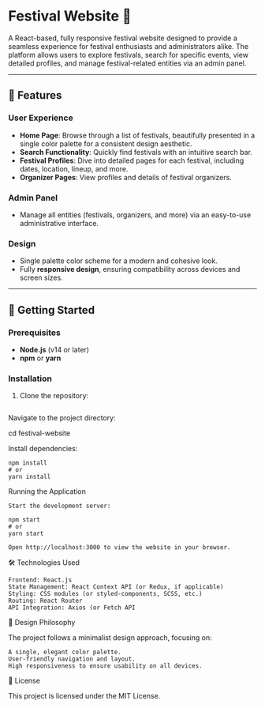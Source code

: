 # Festival Website 🎉

A React-based, fully responsive festival website designed to provide a seamless experience for festival enthusiasts and administrators alike. The platform allows users to explore festivals, search for specific events, view detailed profiles, and manage festival-related entities via an admin panel.

---

## 🌟 Features

### User Experience
- **Home Page**: Browse through a list of festivals, beautifully presented in a single color palette for a consistent design aesthetic.
- **Search Functionality**: Quickly find festivals with an intuitive search bar.
- **Festival Profiles**: Dive into detailed pages for each festival, including dates, location, lineup, and more.
- **Organizer Pages**: View profiles and details of festival organizers.

### Admin Panel
- Manage all entities (festivals, organizers, and more) via an easy-to-use administrative interface.

### Design
- Single palette color scheme for a modern and cohesive look.
- Fully **responsive design**, ensuring compatibility across devices and screen sizes.

---

## 🚀 Getting Started

### Prerequisites
- **Node.js** (v14 or later)
- **npm** or **yarn**

### Installation
1. Clone the repository:
   ```bash
Navigate to the project directory:

cd festival-website

Install dependencies:

    npm install
    # or
    yarn install

Running the Application

    Start the development server:

    npm start
    # or
    yarn start

    Open http://localhost:3000 to view the website in your browser.

🛠️ Technologies Used

    Frontend: React.js
    State Management: React Context API (or Redux, if applicable)
    Styling: CSS modules (or styled-components, SCSS, etc.)
    Routing: React Router
    API Integration: Axios (or Fetch API
    
🎨 Design Philosophy

The project follows a minimalist design approach, focusing on:

    A single, elegant color palette.
    User-friendly navigation and layout.
    High responsiveness to ensure usability on all devices.

📜 License

This project is licensed under the MIT License.
